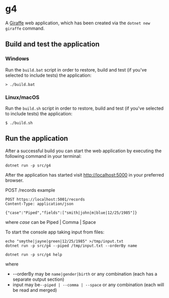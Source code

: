 # g4

A [Giraffe](https://github.com/giraffe-fsharp/Giraffe) web application, which has been created via the `dotnet new giraffe` command.

## Build and test the application

### Windows

Run the `build.bat` script in order to restore, build and test (if you've selected to include tests) the application:

```
> ./build.bat
```

### Linux/macOS

Run the `build.sh` script in order to restore, build and test (if you've selected to include tests) the application:

```
$ ./build.sh
```

## Run the application

After a successful build you can start the web application by executing the following command in your terminal:

```
dotnet run -p src/g4
```

After the application has started visit [http://localhost:5000](http://localhost:5000) in your preferred browser.

POST /records example
```
POST https://localhost:5001/records
Content-Type: application/json

{"case":"Piped","fields":["smith|john|m|blue|12/25/1985"]}
```
where *case* can be Piped | Comma | Space

To start the console app taking input from files:
```
echo "smythe|jayne|green|12/25/1985" >/tmp/input.txt
dotnet run -p src/g4 --piped /tmp/input.txt --orderBy name

dotnet run -p src/g4 help

```
where 
* --orderBy may be ``name|gender|birth`` or any combination (each has a separate output section)
* input may be``--piped | --comma | --space`` or any combination (each will be read and merged)
